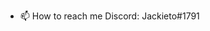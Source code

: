 
- 📫 How to reach me
      Discord: Jackieto#1791

<!---
Jackieto/Jackieto is a ✨ special ✨ repository because its `README.md` (this file) appears on your GitHub profile.
You can click the Preview link to take a look at your changes.
--->
